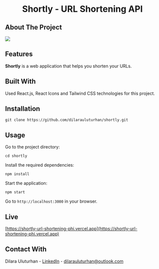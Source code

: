 <div align="center">
  <h1 align="center">Shortly - URL Shortening API</h1>
</div>

## About The Project
![](https://github.com/dilarauluturhan/shortly/assets/120499369/32ac4250-11c8-4163-8902-5cefd56b8e5f)

## Features
**Shortly** is a web application that helps you shorten your URLs.

## Built With
Used React.js, React Icons and Tailwind CSS technologies for this project.

## Installation
````
git clone https://github.com/dilarauluturhan/shortly.git
````
## Usage
Go to the project directory:
````
cd shortly
````
Install the required dependencies:
````
npm install
````
Start the application:
````
npm start
````
Go to `http://localhost:3000` in your browser.

## Live
[https://shortly-url-shortening-phi.vercel.app](https://shortly-url-shortening-phi.vercel.app)

## Contact With
Dilara Uluturhan - [LinkedIn](https://www.linkedin.com/in/dilarauluturhan/) - dilarauluturhan@outlook.com
